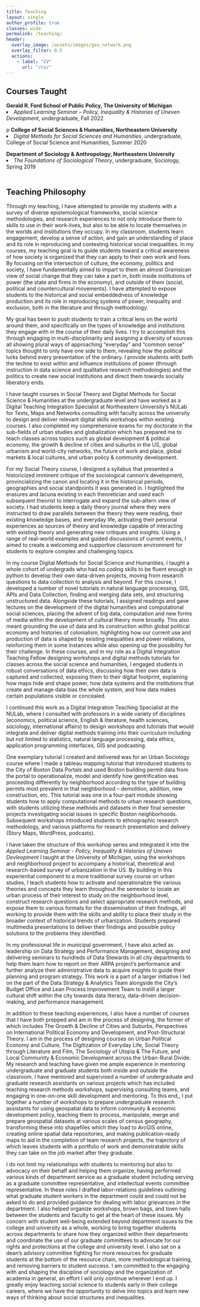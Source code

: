 ```yaml
---
title: Teaching
layout: single
author_profile: true
classes: wide
permalink: /teaching/
header:
  overlay_image: /assets/images/geo_network.png
  overlay_filter: 0.5
  actions:
    - label: "CV"
      url: "/cv/"
---
```

<h2> Courses Taught </h2>
<strong>Gerald R. Ford School of Public Policy, The University of Michigan </strong>
  <li><em>Applied Learning Seminar – Policy, Inequality & Histories of Uneven Development</em>, undergraduate, Fall 2022</li></p>
<p></p>p
<strong>College of Social Sciences & Humanities, Northeastern University</strong>
  <li><em>Digital Methods for Social Sciences and Humanities</em>, undergraduate, College of Social Science and Humanities, Summer 2020</li>
  <p></p> 
<strong>Department of Sociology & Anthropology, Northeastern University</strong>
  <li><em>The Foundations of Sociological Theory</em>, undergraduate, Sociology, Spring 2019</li>
  
<br>
<h2> Teaching Philosophy </h2>
<p>Through my teaching, I have attempted to provide my students with a survey of diverse epistemological frameworks, social science methodologies, and research experiences to not only introduce them to skills to use in their work-lives, but also to be able to locate themselves in the worlds and institutions they occupy. In my classroom, students learn engagement, develop a sense of action, and gain an understanding of place and its role in reproducing and contesting historical social inequalities. In my courses, my teaching goal is to guide students toward a critical awareness of how society is organized that they can apply to their own work and lives. By focusing on the intersection of culture, the economy, politics and society, I have fundamentally aimed to impart to them an almost Gramsican view of social change that they can take a part in, both inside institutions of power (the state and firms in the economy), and outside of them (social, political and countercultural movements). I have attempted to expose students to the historical and social embeddedness of knowledge production and its role in reproducing systems of power, inequality and exclusion, both in the literature and through methodology.</p> 

<p>My goal has been to push students to train a critical lens on the world around them, and specifically on the types of knowledge and institutions they engage with in the course of their daily lives. I try to accomplish this through engaging in multi-disciplinarity and assigning a diversity of sources all showing plural ways of approaching “everyday” and “common sense” topics thought to only have one side to them, revealing how the political lurks behind every presentation of the ordinary. I provide students with both the techne to exist within and influence institutions of power (through instruction in data science and qualitative research methodologies) and the politics to create new social institutions and direct them towards socially liberatory ends.</p> 

<p>I have taught courses in Social Theory and Digital Methods for Social Science & Humanities at the undergraduate level and have worked as a Digital Teaching Integration Specialist at Northeastern University’s NULab for Texts, Maps and Networks consulting with faculty across the university to design and deliver relevant digital skills workshops within existing courses. I also completed my comprehensive exams for my doctorate in the sub-fields of urban studies and globalization which has prepared me to teach classes across topics such as global development & political economy, the growth & decline of cities and suburbs in the US, global urbanism and world-city networks, the future of work and place, global markets & local cultures, and urban policy & community development.</p>

<p>For my Social Theory course, I designed a syllabus that presented a historicized imminent critique of the sociological cannon’s development, provincializing the canon and locating it in the historical periods, geographies and social standpoints it was generated in. I highlighted the erasures and lacuna existing in each theoretician and used each subsequent theorist to interrogate and expand the sub-altern view of society. I had students keep a daily theory journal where they were instructed to draw parallels between the theory they were reading, their existing knowledge bases, and everyday life, activating their personal experiences as sources of theory and knowledge capable of interacting with existing theory and generating new critiques and insights. Using a range of real-world examples and guided discussions of current events, I aimed to create a welcoming and supportive classroom environment for students to explore complex and challenging topics.</p>  

<p>In my course Digital Methods for Social Science and Humanities, I taught a whole cohort of undergrads who had no coding skills to be fluent enough in python to develop their own data-driven projects, moving from research questions to data collection to analysis and beyond. For this course, I developed a number of novel tutorials in natural language processing, GIS, APIs and Data Collection, finding and merging data sets, and structuring unstructured data. Alongside these tutorials, I assigned readings and gave lectures on the development of the digital humanities and computational social sciences, placing the advent of big data, computation and new forms of media within the development of cultural theory more broadly. This also meant grounding the use of data and its construction within global political economy and histories of colonialism, highlighting how our current use and production of data is shaped by existing inequalities and power relations, reinforcing them in some instances while also opening up the possibility for their challenge. In these courses, and in my role as a Digital Integration Teaching Fellow designing workshops and digital methods tutorials for classes across the social science and humanities, I engaged students in robust conversations of data ethics, discussing how their own data is captured and collected, exposing them to their digital footprint, explaining how maps hide and shape power, how data systems and the institutions that create and manage data bias the whole system, and how data makes certain populations visible or concealed.</p>
  
<p>I continued this work as a Digital Integration Teaching Specialist at the NULab, where I consulted with professors in a wide variety of disciplines (economics, political science, English & literature, health sciences, sociology, international affairs) to design workshops and tutorials that would integrate and deliver digital methods training into their curriculum including but not limited to statistics, natural language processing, data ethics, application programming interfaces, GIS and podcasting.</p> 

<p>One exemplary tutorial I created and delivered was for an Urban Sociology course where I made a tableau mapping tutorial that introduced students to the City of Boston Data Portals and used Boston building permit data from the portal to operationalize, model and identify how gentrification was proceeding differently by neighborhood according to the type of building permits most prevalent in that neighborhood – demolition, addition, new construction, etc. This tutorial was one in a four-part module showing students how to apply computational methods to urban research questions, with students utilizing these methods and datasets in their final semester projects investigating social issues in specific Boston neighborhoods. Subsequent workshops introduced students to ethnographic research methodology, and various platforms for research presentation and delivery (Story Maps, WordPress, podcasts). </p>

<p>I have taken the structure of this workshop series and integrated it into the <em>Applied Learning Seminar - Policy, Inequality & Histories of Uneven Devleopment </em> I taught at the University of Michigan, using the workshops and neighborhood project to accompany a historical, theoretical and research-based survey of urbanization in the US. By building in this experiential component to a more traditional survey course on urban studies, I teach students how to activate and operationalize the various theories and concepts they learn throughout the semester to locate an urban process of their interest to study on the neighborhood level, construct research questions and select appropriate research methods, and expose them to various formats for the dissemination of their findings, all working to provide them with the skills and ability to place their study in the broader context of historical trends of urbanization. Students prepared multimedia presentations to deliver their findings and possible policy solutions to the problems they identified.</p>

<p>In my professional life in municipal government, I have also acted as leadership on Data Strategy and Performance Management, designing and delivering seminars to hundreds of Data Stewards in all city departments to help them learn how to report on their ARPA project’s performance and further analyze their administrative data to acquire insights to guide their planning and program strategy. This work is a part of a larger initiative I led on the part of the Data Strategy & Analytics Team alongside the City’s Budget Office and Lean Process Improvement Team to instill a larger cultural shift within the city towards data literacy, data-driven decision-making, and performance management.</p> 

<p>In addition to these teaching experiences, I also have a number of courses that I have both prepped and am in the process of designing, the former of which includes The Growth & Decline of Cities and Suburbs, Perspectives on International Political Economy and Development, and Post-Structural Theory. I am in the process of designing courses on Urban Political Economy and Culture, The Digitization of Everyday Life, Social Theory through Literature and Film, The Sociology of Utopia & The Future, and Local Community & Economic Development across the Urban-Rural Divide. My research and teaching have given me ample experience in mentoring undergraduate and graduate students both inside and outside the classroom. I have mentored and supervised a number of undergraduate and graduate research assistants on various projects which has included teaching research methods workshops, supervising consulting teams, and engaging in one-on-one skill development and mentoring. To this end,, I put together a number of workshops to prepare undergraduate research assistants for using geospatial data to inform community & economic development policy, teaching them to process, manipulate, merge and prepare geospatial datasets at various scales of census geography, transforming these into shapefiles which they load to ArcGIS online, creating online spatial data repositories, and making publication-ready maps to aid in the completion of team research projects, the trajectory of which leaves students with a portfolio of work and demonstratable skills they can take on the job market after they graduate.</p> 

<p>I do not limit my relationships with students to mentoring but also to advocacy on their behalf and helping them organize, having performed various kinds of department service as a graduate student including serving as a graduate committee representative, and intellectual events committee representative. In these roles I drafted labor-relations guidelines outlining what graduate student workers in the department could and could not be asked to do and provided guidance for dealing with labor grievances in the department. I also helped organize workshops, brown bags, and town halls between the students and faculty to get at the heart of these issues. My concern with student well-being extended beyond department issues to the college and university as a whole, working to bring together students across departments to share how they organized within their departments and coordinate the use of our graduate committees to advocate for our rights and protections at the college and university level. I also sat on a dean’s advisory committee fighting for more resources for graduate students at the bottom of the resource chain, more methodological training, and removing barriers to student success. I am committed to the engaging with and shaping the discipline of sociology and the organization of academia in general, an effort I will only continue wherever I end up. I greatly enjoy teaching social science to students early in their college careers, where we have the opportunity to delve into topics and learn new ways of thinking about social structures and inequalities.</p> 


